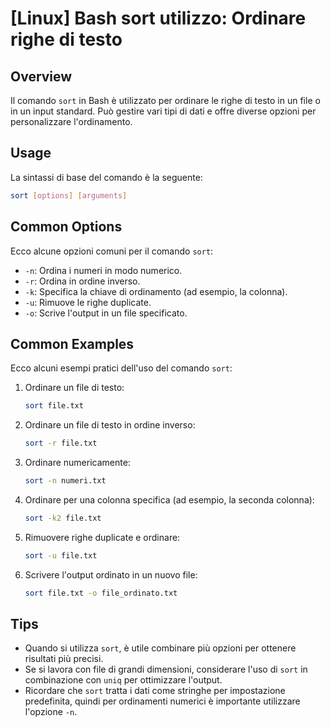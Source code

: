 # [Linux] Bash sort utilizzo: Ordinare righe di testo

## Overview
Il comando `sort` in Bash è utilizzato per ordinare le righe di testo in un file o in un input standard. Può gestire vari tipi di dati e offre diverse opzioni per personalizzare l'ordinamento.

## Usage
La sintassi di base del comando è la seguente:

```bash
sort [options] [arguments]
```

## Common Options
Ecco alcune opzioni comuni per il comando `sort`:

- `-n`: Ordina i numeri in modo numerico.
- `-r`: Ordina in ordine inverso.
- `-k`: Specifica la chiave di ordinamento (ad esempio, la colonna).
- `-u`: Rimuove le righe duplicate.
- `-o`: Scrive l'output in un file specificato.

## Common Examples
Ecco alcuni esempi pratici dell'uso del comando `sort`:

1. Ordinare un file di testo:
   ```bash
   sort file.txt
   ```

2. Ordinare un file di testo in ordine inverso:
   ```bash
   sort -r file.txt
   ```

3. Ordinare numericamente:
   ```bash
   sort -n numeri.txt
   ```

4. Ordinare per una colonna specifica (ad esempio, la seconda colonna):
   ```bash
   sort -k2 file.txt
   ```

5. Rimuovere righe duplicate e ordinare:
   ```bash
   sort -u file.txt
   ```

6. Scrivere l'output ordinato in un nuovo file:
   ```bash
   sort file.txt -o file_ordinato.txt
   ```

## Tips
- Quando si utilizza `sort`, è utile combinare più opzioni per ottenere risultati più precisi.
- Se si lavora con file di grandi dimensioni, considerare l'uso di `sort` in combinazione con `uniq` per ottimizzare l'output.
- Ricordare che `sort` tratta i dati come stringhe per impostazione predefinita, quindi per ordinamenti numerici è importante utilizzare l'opzione `-n`.